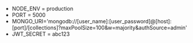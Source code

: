 * NODE_ENV = production
* PORT = 5000
* MONGO_URI='mongodb://[user_name]:[user_password]@[host]:[port]/[collections]?maxPoolSize=100&w=majority&authSource=admin'
* JWT_SECRET = abc123